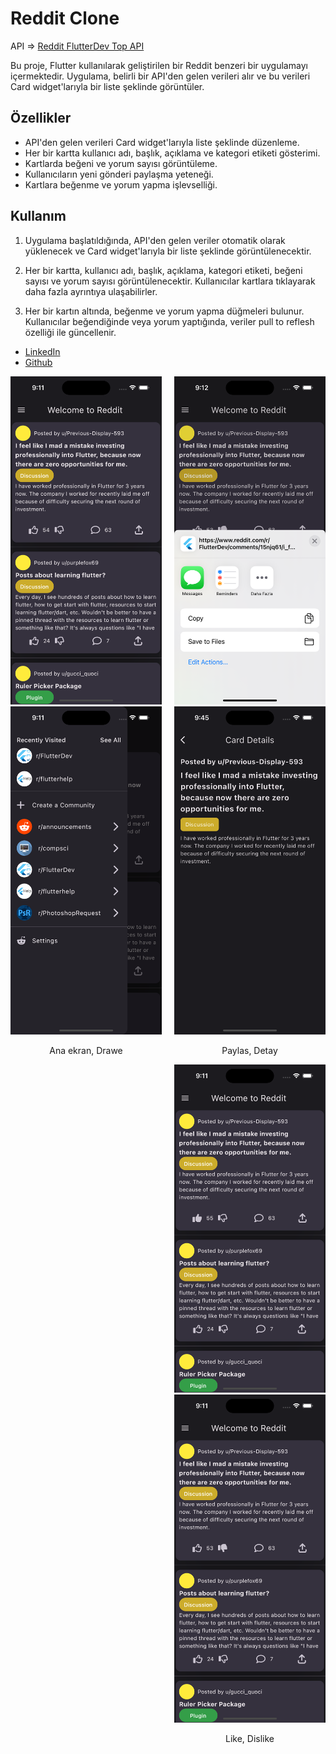 # Reddit Clone 
API =>
 [Reddit FlutterDev Top API](https://www.reddit.com/r/flutterdev/top.json?count=20) 



Bu proje, Flutter kullanılarak geliştirilen bir Reddit benzeri bir uygulamayı içermektedir. Uygulama, belirli bir API'den gelen verileri alır ve bu verileri Card widget'larıyla bir liste şeklinde görüntüler.

## Özellikler

- API'den gelen verileri Card widget'larıyla liste şeklinde düzenleme.
- Her bir kartta kullanıcı adı, başlık, açıklama ve kategori etiketi gösterimi.
- Kartlarda beğeni ve yorum sayısı görüntüleme.
- Kullanıcıların yeni gönderi paylaşma yeteneği.
- Kartlara beğenme ve yorum yapma işlevselliği.


## Kullanım

1. Uygulama başlatıldığında, API'den gelen veriler otomatik olarak yüklenecek ve Card widget'larıyla bir liste şeklinde görüntülenecektir.

2. Her bir kartta, kullanıcı adı, başlık, açıklama, kategori etiketi, beğeni sayısı ve yorum sayısı görüntülenecektir. Kullanıcılar kartlara tıklayarak daha fazla ayrıntıya ulaşabilirler.

3. Her bir kartın altında, beğenme ve yorum yapma düğmeleri bulunur. Kullanıcılar beğendiğinde veya yorum yaptığında, veriler pull to reflesh özelliği ile güncellenir.



- [LinkedIn](https://www.linkedin.com/in/vural-kayra-cetintas/)
- [Github](https://github.com/vuralkayracetintas)


<div style="display: flex; justify-content: center;">
  <div style="flex: 1; margin-right: 10px;">
    <img src="assets/screenshots/1.png" alt="Ana Ekran" width="300" />
    <img src="assets/screenshots/2.png" alt="Ana Ekran" width="300" />
     <p style="text-align: center;">Ana ekran, Drawe</p>
  </div>
  <div style="flex: 1; margin-left: 10px;">
  <div>
  <img src="assets/screenshots/5.png" alt="Detay Sayfası" width="300"/>
  <img src="assets/screenshots/6.png" alt="Detay Sayfası" width="300"/>
  <p style="text-align: center;">Paylas, Detay</p>
  
</div>
<div>
  <img src="assets/screenshots/3.png" alt="Detay Sayfası" width="300"/>
  <img src="assets/screenshots/4.png" alt="Detay Sayfası" width="300"/>
   <p style="text-align: center;">Like, Dislike </p>
  
</div>


</div>


